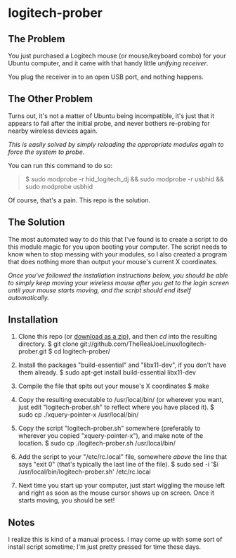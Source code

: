 logitech-prober
===============

The Problem
-----------
You just purchased a Logitech mouse (or mouse/keyboard combo) for your Ubuntu computer, and it came with that handy little _unifying receiver_.

You plug the receiver in to an open USB port, and nothing happens.

The Other Problem
-----------------
Turns out, it's not a matter of Ubuntu being incompatible, it's just that it appears to fail after the initial probe, and never bothers re-probing for nearby wireless devices again.

*This is easily solved by simply reloading the appropriate modules again to force the system to probe.*

You can run this command to do so:
> $ sudo modprobe -r hid_logitech_dj && sudo modprobe -r usbhid && sudo modprobe usbhid

Of course, that's a pain. This repo is the solution.

The Solution
------------
The most automated way to do this that I've found is to create a script to do this module magic for you upon booting your computer. The script needs to know when to stop messing with your modules, so I also created a program that does nothing more than output your mouse's current X coordinates.

_Once you've followed the installation instructions below, you should be able to simply keep moving your wireless mouse after you get to the login screen until your mouse starts moving, and the script should end itself automatically._

Installation
------------
1. Clone this repo (or [download as a zip](https://github.com/TheRealJoeLinux/logitech-prober/zipball/master)), and then *cd* into the resulting directory.
    $ git clone git://github.com/TheRealJoeLinux/logitech-prober.git
    $ cd logitech-prober/

2. Install the packages "build-essential" and "libx11-dev", if you don't have them already.
    $ sudo apt-get install build-essential libx11-dev

3. Compile the file that spits out your mouse's X coordinates
    $ make

4. Copy the resulting executable to /usr/local/bin/ (or wherever you want, just edit "logitech-prober.sh" to reflect where you have placed it).
    $ sudo cp ./xquery-pointer-x /usr/local/bin/

5. Copy the script "logitech-prober.sh" somewhere (preferably to wherever you copied "xquery-pointer-x"), and make note of the location.
    $ sudo cp ./logitech-prober.sh /usr/local/bin/

6. Add the script to your "/etc/rc.local" file, somewhere _above_ the line that says "exit 0" (that's typically the last line of the file).
    $ sudo sed -i '$i /usr/local/bin/logitech-prober.sh' /etc/rc.local

7. Next time you start up your computer, just start wiggling the mouse left and right as soon as the mouse cursor shows up on screen. Once it starts moving, you should be set!

Notes
-----
I realize this is kind of a manual process. I may come up with some sort of install script sometime; I'm just pretty pressed for time these days.
